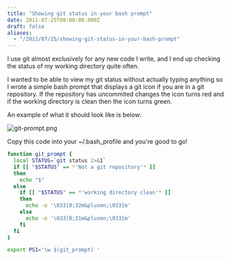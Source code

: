 ```yaml
---
title: "Showing git status in your bash prompt"
date: 2011-07-25T00:00:00.000Z
draft: false
aliases:
  - "/2011/07/25/showing-git-status-in-your-bash-prompt"
---
```

I use git almost exclusively for any new code I write, and I end up checking the status of my working directory quite often.

  I wanted to be able to view my git status without actually typing anything so I wrote a simple bash prompt that displays a
  git icon if you are in a git repository. If the repository has uncommited changes the icon turns red and if the working directory
  is clean then the icon turns green.

An example of what it should look like is below:

![git-prompt.png](https://content.anmo.io/user-1-1c9608a3ff08c558f5d441b0e718aee2-git-prompt.png)

Copy this code into your ~/.bash_profile and you're good to go!

```bash
function git_prompt {
  local STATUS=`git status 2>&1`
  if [[ "$STATUS" == *'Not a git repository'* ]]
  then
    echo "$"
  else
    if [[ "$STATUS" == *'working directory clean'* ]]
    then
      echo -e '\033[0;32m&plusmn;\033[m'
    else
      echo -e '\033[0;31m&plusmn;\033[m'
    fi
  fi
}

export PS1='\w $(git_prompt) '
```